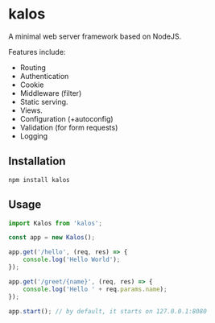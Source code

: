 # kalos

A minimal web server framework based on NodeJS.

Features include:

- Routing
- Authentication
- Cookie
- Middleware (filter)
- Static serving.
- Views.
- Configuration (+autoconfig)
- Validation (for form requests)
- Logging

## Installation

```
npm install kalos
```

## Usage

```js
import Kalos from 'kalos';

const app = new Kalos();

app.get('/hello', (req, res) => {
    console.log('Hello World');
});

app.get('/greet/{name}', (req, res) => {
    console.log('Hello ' + req.params.name);
});

app.start(); // by default, it starts on 127.0.0.1:8080
```
